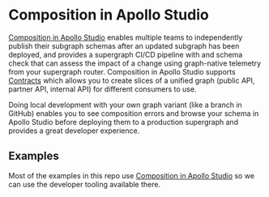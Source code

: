# Composition in Apollo Studio

[Composition in Apollo Studio](https://www.apollographql.com/docs/federation/quickstart/studio-composition) enables multiple teams to independently publish their subgraph schemas after an updated subgraph has been deployed, and provides a supergraph CI/CD pipeline with and schema check that can assess the impact of a change using graph-native telemetry from your supergraph router. Composition in Apollo Studio supports [Contracts](https://www.apollographql.com/docs/studio/contracts/) which allows you to create slices of a unified graph (public API, partner API, internal API) for different consumers to use.

Doing local development with your own graph variant (like a branch in GitHub) enables you to see composition errors and browse your schema in Apollo Studio before deploying them to a production supergraph and provides a great developer experience.

## Examples

Most of the examples in this repo use [Composition in Apollo Studio](https://www.apollographql.com/docs/federation/quickstart/studio-composition) so we can use the developer tooling available there.